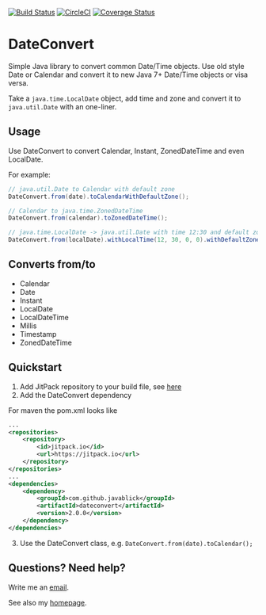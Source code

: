 [![Build Status](https://travis-ci.org/javablick/DateConvert.svg?branch=master)](https://travis-ci.org/javablick/DateConvert)
[![CircleCI](https://circleci.com/gh/javablick/DateConvert/tree/master.svg?style=shield)](https://circleci.com/gh/javablick/DateConvert/tree/master)
[![Coverage Status](https://coveralls.io/repos/github/javablick/DateConvert/badge.svg?branch=master&service=github)](https://coveralls.io/github/javablick/DateConvert?branch=master)
# DateConvert

Simple Java library to convert common Date/Time objects. Use old style Date or Calendar and convert it to new Java 7+ Date/Time objects or visa versa.

Take a `java.time.LocalDate` object, add time and zone and convert it to `java.util.Date` with an one-liner. 

## Usage

Use DateConvert to convert Calendar, Instant, ZonedDateTime and even LocalDate.

For example:
```java
// java.util.Date to Calendar with default zone
DateConvert.from(date).toCalendarWithDefaultZone();

// Calendar to java.time.ZonedDateTime
DateConvert.from(calendar).toZonedDateTime();

// java.time.LocalDate -> java.util.Date with time 12:30 and default zone
DateConvert.from(localDate).withLocalTime(12, 30, 0, 0).withDefaultZoneId().toDate();
```

## Converts from/to
- Calendar
- Date
- Instant
- LocalDate
- LocalDateTime
- Millis
- Timestamp
- ZonedDateTime

## Quickstart

1. Add JitPack repository to your build file, see [here](https://jitpack.io/)
2. Add the DateConvert dependency

For maven the pom.xml looks like
```xml
...
<repositories>
	<repository>
		<id>jitpack.io</id>
		<url>https://jitpack.io</url>
	</repository>
</repositories>
...
<dependencies>
	<dependency>
		<groupId>com.github.javablick</groupId>
		<artifactId>dateconvert</artifactId>
		<version>2.0.0</version>
	</dependency>
</dependencies>

```
3. Use the DateConvert class, e.g. `DateConvert.from(date).toCalendar();` 

## Questions? Need help?
Write me an [email](mailto:michael.kosin@java-blick.com?Subject=DateConvert).

See also my [homepage](https://www.java-blick.com).



